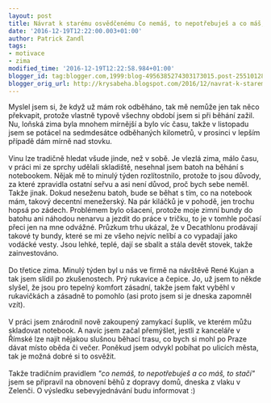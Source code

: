 ```yaml
---
layout: post
title: Návrat k starému osvědčenému Co nemáš, to nepotřebuješ a co máš, to stačí
date: '2016-12-19T12:22:00.003+01:00'
author: Patrick Zandl
tags:
- motivace
- zima
modified_time: '2016-12-19T12:22:58.984+01:00'
blogger_id: tag:blogger.com,1999:blog-4956385274303173015.post-2551012811768607493
blogger_orig_url: http://krysabeha.blogspot.com/2016/12/navrat-k-staremu-osvedcenemu-co-nemas.html
---
```


Myslel jsem si, že když už mám rok odběháno, tak mě nemůže jen tak něco překvapit, protože vlastně typově všechny období jsem si při běhání zažil. Nu, loňská zima byla mnohem mírnější a bylo víc času, takže v listopadu jsem se potácel na sedmdesátce odběhaných kilometrů, v prosinci v lepším případě dám mírně nad stovku. <br /><br />Vinu lze tradičně hledat všude jinde, než v sobě. Je vlezlá zima, málo času, v práci mi ze sprchy udělali skladiště, nesehnal jsem batoh na běhání s notebookem. Nějak mě to minulý týden rozlítostnilo, protože to jsou důvody, za které zpravidla ostatní seřvu a asi není důvod, proč bych sebe neměl. Takže jinak. Dokud neseženu batoh, bude se běhat s tím, co na notebook mám, takový decentní menežerský. Na pár kiláčků je v pohodě, jen trochu hopsá po zádech. Problémem bylo ošacení, protože moje zimní bundy do batohu ani náhodou nenarvu a jezdit do práce v tričku, to je v tomhle počasí přeci jen na mne odvážné. Průzkum trhu ukázal, že v Decathlonu prodávají takové ty bundy, které se mi ze všeho nejvíc nelíbí a co vypadají jako vodácké vesty. Jsou lehké, teplé, dají se sbalit a stála devět stovek, takže zainvestováno. <br /><br />Do třetice zima. Minulý týden byl u nás ve firmě na návštěvě René Kujan a tak jsem slídil po zkušenostech. Prý rukavice a čepice. Jo, už jsem to někde slyšel, že jsou pro tepelný komfort zásadní, takže jsem fakt vyběhl v rukavičkách a zásadně to pomohlo (asi proto jsem si je dneska zapomněl vzít).<br /><br />V práci jsem znárodnil nově zakoupený zamykací šuplík, ve kterém můžu skladovat notebook. A navíc jsem začal přemýšlet, jestli z kanceláře v Římské lze najít nějakou slušnou běhací trasu, co bych si mohl po Praze dávat místo oběda či večer. Poněkud jsem odvykl pobíhat po ulicích města, tak je možná dobré si to osvěžit. <br /><br />Takže tradičním pravidlem <i>"co nemáš, to nepotřebuješ a co máš, to stačí"</i> jsem se připravil na obnovení běhů z dopravy domů, dneska z vlaku v Zelenči.  O výsledku sebevyjednávání budu informovat :)